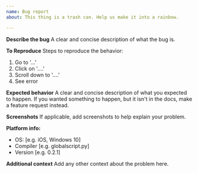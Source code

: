 ```yaml
---
name: Bug report
about: This thing is a trash can. Help us make it into a rainbow.

---
```


**Describe the bug**
A clear and concise description of what the bug is.

**To Reproduce**
Steps to reproduce the behavior:
1. Go to '...'
2. Click on '....'
3. Scroll down to '....'
4. See error

**Expected behavior**
A clear and concise description of what you expected to happen. If you wanted something to happen, but it isn't in the docs, make a feature request instead.

**Screenshots**
If applicable, add screenshots to help explain your problem.

**Platform info:**
 - OS: [e.g. iOS, Windows 10]
 - Compiler [e.g. globalscript.py]
 - Version [e.g. 0.2.1]

**Additional context**
Add any other context about the problem here.
